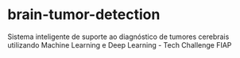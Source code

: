 # brain-tumor-detection
Sistema inteligente de suporte ao diagnóstico de tumores cerebrais utilizando Machine Learning e Deep Learning - Tech Challenge FIAP
